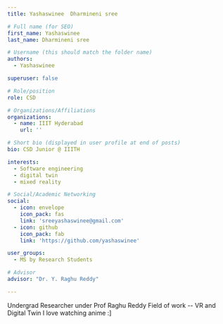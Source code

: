 ```yaml
---
title: Yashaswinee  Dharmineni sree 

# Full name (for SEO)
first_name: Yashaswinee 
last_name: Dharmineni sree 

# Username (this should match the folder name)
authors:
  - Yashaswinee

superuser: false

# Role/position
role: CSD

# Organizations/Affiliations
organizations:
  - name: IIIT Hyderabad
    url: ''

# Short bio (displayed in user profile at end of posts)
bio: CSD Junior @ IIITH

interests:
  - Software engineering
  - digital twin
  - mixed reality 

# Social/Academic Networking
social:
  - icon: envelope
    icon_pack: fas
    link: 'sreeyashaswinee@gmail.com'
  - icon: github
    icon_pack: fab
    link: 'https://github.com/yashaswinee'

user_groups:
  - MS by Research Students

# Advisor
advisor: "Dr. Y. Raghu Reddy"

---
```

Undergrad Researcher under Prof Raghu Reddy
Field of work -- VR and Digital Twin
I love watching anime :]
